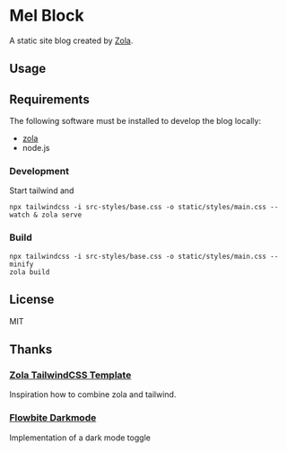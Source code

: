 # Mel Block

A static site blog created by [Zola](https://www.getzola.org/).

## Usage

## Requirements

The following software must be installed to develop the blog locally:

- [zola](https://www.getzola.org/documentation/getting-started/installation/)
- node.js

### Development

Start tailwind and

    npx tailwindcss -i src-styles/base.css -o static/styles/main.css --watch & zola serve

### Build

    npx tailwindcss -i src-styles/base.css -o static/styles/main.css --minify
    zola build

## License

MIT

## Thanks

### [Zola TailwindCSS Template](https://github.com/coastalwhite/zola-tailwind)

Inspiration how to combine zola and tailwind.

### [Flowbite Darkmode](https://flowbite.com/docs/customize/dark-mode/)

Implementation of a dark mode toggle
